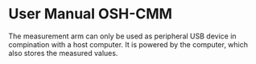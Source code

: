 
# User Manual OSH-CMM

The measurement arm can only be used as peripheral USB device in compination with a host computer. It is powered by the computer, which also stores the measured values. 


